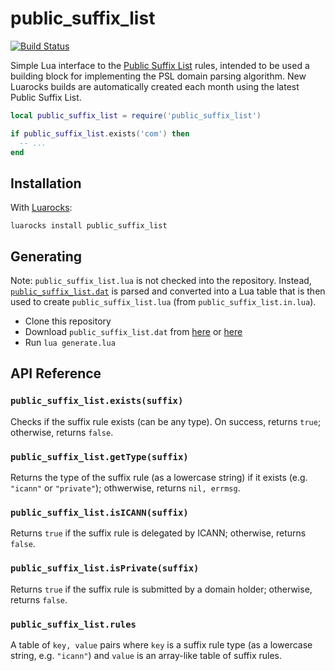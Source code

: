 public_suffix_list
==================

[![Build Status](https://travis-ci.org/squeek502/lua-public_suffix_list.svg?branch=master)](https://travis-ci.org/squeek502/lua-public_suffix_list)

Simple Lua interface to the [Public Suffix List](https://publicsuffix.org/) rules, intended to be used a building block for implementing the PSL domain parsing algorithm. New Luarocks builds are automatically created each month using the latest Public Suffix List.

```lua
local public_suffix_list = require('public_suffix_list')

if public_suffix_list.exists('com') then
  -- ...
end
```

## Installation
With [Luarocks](https://luarocks.org):
```
luarocks install public_suffix_list
```

## Generating
Note: `public_suffix_list.lua` is not checked into the repository. Instead, [`public_suffix_list.dat`](https://publicsuffix.org/list/public_suffix_list.dat) is parsed and converted into a Lua table that is then used to create `public_suffix_list.lua` (from `public_suffix_list.in.lua`).

- Clone this repository
- Download `public_suffix_list.dat` from [here](https://publicsuffix.org/list/public_suffix_list.dat) or [here](https://raw.githubusercontent.com/publicsuffix/list/HEAD/public_suffix_list.dat)
- Run `lua generate.lua`

## API Reference

### `public_suffix_list.exists(suffix)`
Checks if the suffix rule exists (can be any type). On success, returns `true`; otherwise, returns `false`.

### `public_suffix_list.getType(suffix)`
Returns the type of the suffix rule (as a lowercase string) if it exists (e.g. `"icann"` or `"private"`); othwerwise, returns `nil, errmsg`.

### `public_suffix_list.isICANN(suffix)`
Returns `true` if the suffix rule is delegated by ICANN; otherwise, returns `false`.

### `public_suffix_list.isPrivate(suffix)`
Returns `true` if the suffix rule is submitted by a domain holder; otherwise, returns `false`.

### `public_suffix_list.rules`
A table of `key, value` pairs where `key` is a suffix rule type (as a lowercase string, e.g. `"icann"`) and `value` is an array-like table of suffix rules.
